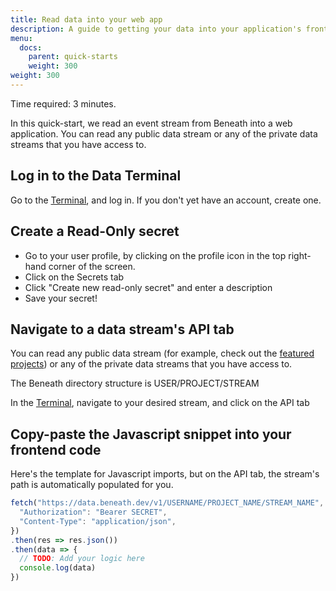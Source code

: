 ```yaml
---
title: Read data into your web app
description: A guide to getting your data into your application's frontend
menu:
  docs:
    parent: quick-starts
    weight: 300
weight: 300
---
```


Time required: 3 minutes.

In this quick-start, we read an event stream from Beneath into a web application. You can read any public data stream or any of the private data streams that you have access to.

## Log in to the Data Terminal
Go to the [Terminal](https://beneath.dev/?noredirect=1), and log in. If you don't yet have an account, create one.

## Create a Read-Only secret

- Go to your user profile, by clicking on the profile icon in the top right-hand corner of the screen.
- Click on the Secrets tab
- Click "Create new read-only secret" and enter a description
- Save your secret!

## Navigate to a data stream's API tab

You can read any public data stream (for example, check out the [featured projects](https://beneath.dev/?noredirect=1)) or any of the private data streams that you have access to. 

The Beneath directory structure is USER/PROJECT/STREAM

In the [Terminal](https://beneath.dev/?noredirect=1), navigate to your desired stream, and click on the API tab

## Copy-paste the Javascript snippet into your frontend code

Here's the template for Javascript imports, but on the API tab, the stream's path is automatically populated for you.

```javascript
fetch("https://data.beneath.dev/v1/USERNAME/PROJECT_NAME/STREAM_NAME", {
  "Authorization": "Bearer SECRET",
  "Content-Type": "application/json",
})
.then(res => res.json())
.then(data => {
  // TODO: Add your logic here
  console.log(data)
})
```
